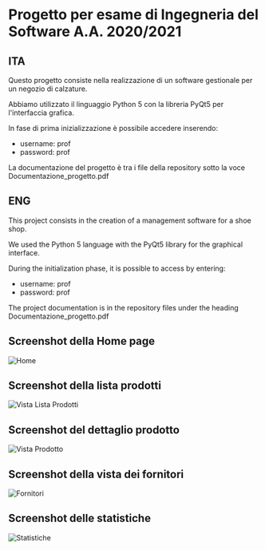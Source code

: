 # Progetto per esame di Ingegneria del Software A.A. 2020/2021
## ITA
Questo progetto consiste nella realizzazione di un software gestionale per un negozio di calzature.

Abbiamo utilizzato il linguaggio Python 5 con la libreria PyQt5 per l'interfaccia grafica.

In fase di prima inizializzazione è possibile accedere inserendo:
- username: prof
- password: prof

La documentazione del progetto è tra i file della repository sotto la voce Documentazione_progetto.pdf

## ENG
This project consists in the creation of a management software for a shoe shop.

We used the Python 5 language with the PyQt5 library for the graphical interface.

During the initialization phase, it is possible to access by entering:
- username: prof
- password: prof

The project documentation is in the repository files under the heading Documentazione_progetto.pdf

## Screenshot della Home page
![Home](https://user-images.githubusercontent.com/71789321/123446728-7277b780-d5d9-11eb-8086-a8aaa4675c03.jpg)

## Screenshot della lista prodotti
![Vista Lista Prodotti](https://user-images.githubusercontent.com/71789321/133141683-21588c55-9ea0-43a7-bf13-bd72d6310cfe.jpg)

## Screenshot del dettaglio prodotto
![Vista Prodotto](https://user-images.githubusercontent.com/71789321/133141725-3a8dc98f-6b72-4878-a4ad-17e1e69cfe27.jpg)

## Screenshot della vista dei fornitori
![Fornitori](https://user-images.githubusercontent.com/71789321/133141755-077fa550-db3f-42bc-95b9-3270a3007cdc.jpg)

## Screenshot delle statistiche
![Statistiche](https://user-images.githubusercontent.com/71789321/133141779-5436c052-55a7-4d2a-a12a-06cb2689f249.jpg)
